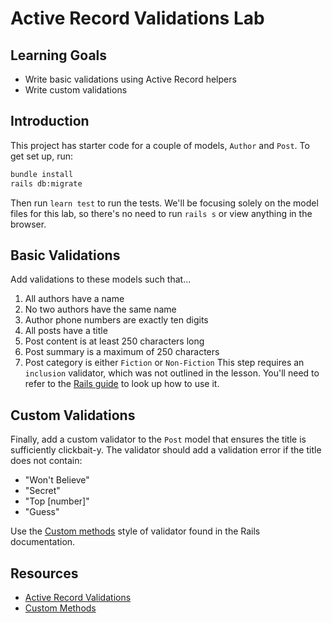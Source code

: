 # Active Record Validations Lab

## Learning Goals

- Write basic validations using Active Record helpers
- Write custom validations

## Introduction

This project has starter code for a couple of models, `Author` and `Post`. To
get set up, run:

```sh
bundle install
rails db:migrate
```

Then run `learn test` to run the tests. We'll be focusing solely on the model
files for this lab, so there's no need to run `rails s` or view anything in the
browser.

## Basic Validations

Add validations to these models such that...

1. All authors have a name
1. No two authors have the same name
1. Author phone numbers are exactly ten digits
1. All posts have a title
1. Post content is at least 250 characters long
1. Post summary is a maximum of 250 characters
1. Post category is either `Fiction` or `Non-Fiction`
   This step requires an `inclusion` validator, which was not outlined in the
   lesson. You'll need to refer to the [Rails guide][active record validations] to look
   up how to use it.

## Custom Validations

Finally, add a custom validator to the `Post` model that ensures the title is
sufficiently clickbait-y. The validator should add a validation error if the
title does not contain:

- "Won't Believe"
- "Secret"
- "Top [number]"
- "Guess"

Use the [Custom methods][custom methods] style of validator found in the Rails
documentation.

## Resources

- [Active Record Validations][active record validations]
- [Custom Methods][custom methods]

[active record validations]: https://guides.rubyonrails.org/active_record_validations.html
[custom methods]: https://guides.rubyonrails.org/active_record_validations.html#custom-methods
